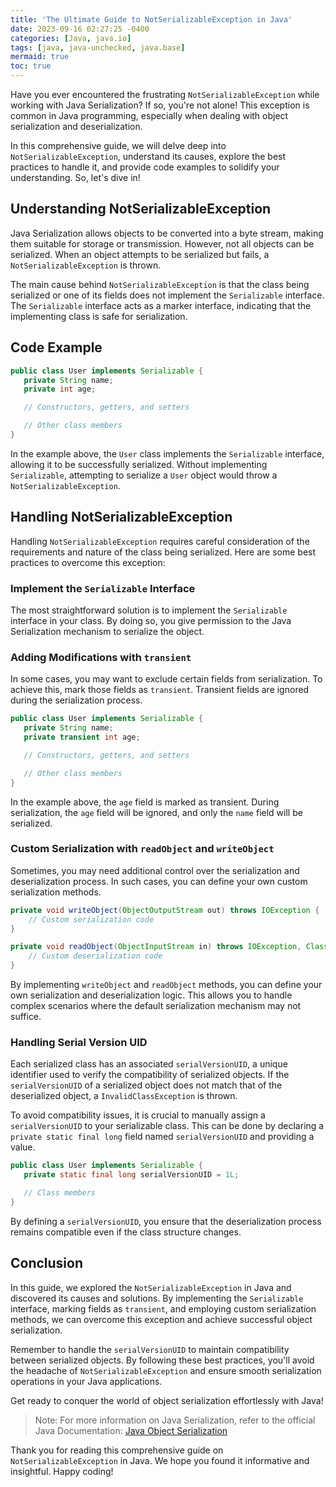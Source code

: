 ```yaml
---
title: 'The Ultimate Guide to NotSerializableException in Java'
date: 2023-09-16 02:27:25 -0400
categories: [Java, java.io]
tags: [java, java-unchecked, java.base]
mermaid: true
toc: true
---
```



Have you ever encountered the frustrating `NotSerializableException` while working with Java Serialization? If so, you're not alone! This exception is common in Java programming, especially when dealing with object serialization and deserialization.

In this comprehensive guide, we will delve deep into `NotSerializableException`, understand its causes, explore the best practices to handle it, and provide code examples to solidify your understanding. So, let's dive in!

## Understanding NotSerializableException

Java Serialization allows objects to be converted into a byte stream, making them suitable for storage or transmission. However, not all objects can be serialized. When an object attempts to be serialized but fails, a `NotSerializableException` is thrown.

The main cause behind `NotSerializableException` is that the class being serialized or one of its fields does not implement the `Serializable` interface. The `Serializable` interface acts as a marker interface, indicating that the implementing class is safe for serialization.

## Code Example

```java
public class User implements Serializable {
   private String name;
   private int age;

   // Constructors, getters, and setters

   // Other class members
}
```

In the example above, the `User` class implements the `Serializable` interface, allowing it to be successfully serialized. Without implementing `Serializable`, attempting to serialize a `User` object would throw a `NotSerializableException`.

## Handling NotSerializableException

Handling `NotSerializableException` requires careful consideration of the requirements and nature of the class being serialized. Here are some best practices to overcome this exception:

### Implement the `Serializable` Interface

The most straightforward solution is to implement the `Serializable` interface in your class. By doing so, you give permission to the Java Serialization mechanism to serialize the object.

### Adding Modifications with `transient`

In some cases, you may want to exclude certain fields from serialization. To achieve this, mark those fields as `transient`. Transient fields are ignored during the serialization process.

```java
public class User implements Serializable {
   private String name;
   private transient int age;

   // Constructors, getters, and setters

   // Other class members
}
```

In the example above, the `age` field is marked as transient. During serialization, the `age` field will be ignored, and only the `name` field will be serialized.

### Custom Serialization with `readObject` and `writeObject`

Sometimes, you may need additional control over the serialization and deserialization process. In such cases, you can define your own custom serialization methods.

```java
private void writeObject(ObjectOutputStream out) throws IOException {
    // Custom serialization code
}

private void readObject(ObjectInputStream in) throws IOException, ClassNotFoundException {
    // Custom deserialization code
}
```

By implementing `writeObject` and `readObject` methods, you can define your own serialization and deserialization logic. This allows you to handle complex scenarios where the default serialization mechanism may not suffice.

### Handling Serial Version UID

Each serialized class has an associated `serialVersionUID`, a unique identifier used to verify the compatibility of serialized objects. If the `serialVersionUID` of a serialized object does not match that of the deserialized object, a `InvalidClassException` is thrown.

To avoid compatibility issues, it is crucial to manually assign a `serialVersionUID` to your serializable class. This can be done by declaring a `private static final long` field named `serialVersionUID` and providing a value.

```java
public class User implements Serializable {
   private static final long serialVersionUID = 1L;

   // Class members
}
```

By defining a `serialVersionUID`, you ensure that the deserialization process remains compatible even if the class structure changes.

## Conclusion

In this guide, we explored the `NotSerializableException` in Java and discovered its causes and solutions. By implementing the `Serializable` interface, marking fields as `transient`, and employing custom serialization methods, we can overcome this exception and achieve successful object serialization.

Remember to handle the `serialVersionUID` to maintain compatibility between serialized objects. By following these best practices, you'll avoid the headache of `NotSerializableException` and ensure smooth serialization operations in your Java applications.

Get ready to conquer the world of object serialization effortlessly with Java!

> Note: For more information on Java Serialization, refer to the official Java Documentation: [Java Object Serialization](https://docs.oracle.com/javase/8/docs/technotes/guides/serialization/index.html)

Thank you for reading this comprehensive guide on `NotSerializableException` in Java. We hope you found it informative and insightful. Happy coding!